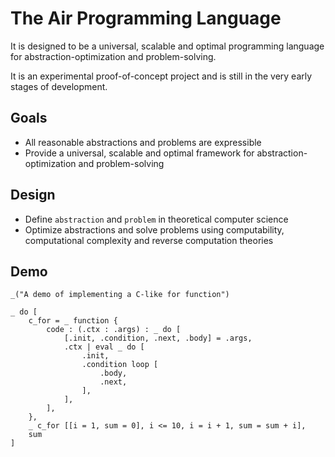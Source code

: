 # The Air Programming Language

It is designed to be a universal, scalable and optimal programming language for abstraction-optimization and problem-solving.

It is an experimental proof-of-concept project and is still in the very early stages of development.

## Goals

- All reasonable abstractions and problems are expressible
- Provide a universal, scalable and optimal framework for abstraction-optimization and problem-solving

## Design

- Define `abstraction` and `problem` in theoretical computer science
- Optimize abstractions and solve problems using computability, computational complexity and reverse computation theories

## Demo

```air
_("A demo of implementing a C-like for function")

_ do [
    c_for = _ function {
        code : (.ctx : .args) : _ do [
            [.init, .condition, .next, .body] = .args,
            .ctx | eval _ do [
                .init,
                .condition loop [
                    .body,
                    .next,
                ],
            ],
        ],
    },
    _ c_for [[i = 1, sum = 0], i <= 10, i = i + 1, sum = sum + i],
    sum
]
```

